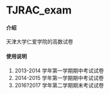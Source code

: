 # TJRAC_exam

#### 介绍
天津大学仁爱学院的高数试卷

#### 使用说明

1. 2013-2014 学年第一学期期中考试试卷
2. 2014-2015 学年第一学期期中考试试卷
3. 2016?2017 学年第二学期期末考试试卷
